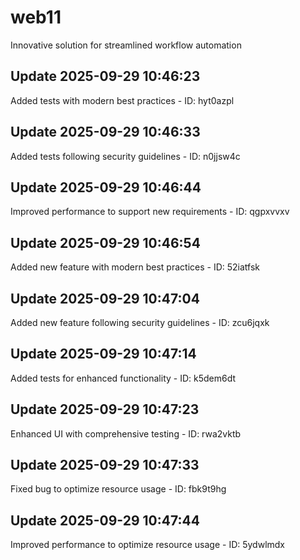 # web11
Innovative solution for streamlined workflow automation

## Update 2025-09-29 10:46:23
Added tests with modern best practices - ID: hyt0azpl


## Update 2025-09-29 10:46:33
Added tests following security guidelines - ID: n0jjsw4c


## Update 2025-09-29 10:46:44
Improved performance to support new requirements - ID: qgpxvvxv


## Update 2025-09-29 10:46:54
Added new feature with modern best practices - ID: 52iatfsk


## Update 2025-09-29 10:47:04
Added new feature following security guidelines - ID: zcu6jqxk


## Update 2025-09-29 10:47:14
Added tests for enhanced functionality - ID: k5dem6dt


## Update 2025-09-29 10:47:23
Enhanced UI with comprehensive testing - ID: rwa2vktb


## Update 2025-09-29 10:47:33
Fixed bug to optimize resource usage - ID: fbk9t9hg


## Update 2025-09-29 10:47:44
Improved performance to optimize resource usage - ID: 5ydwlmdx

